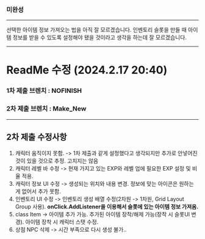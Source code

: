 ### 미완성
----
선택한 아이템 정보 가져오는 법을 아직 잘 모르겠습니다.
인벤토리 슬롯을 만들 때 아이템 정보를 받을 수 있도록 설정해야 됐을 것이라고 생각을 하는데 잘 모르겠습니다.

----

# ReadMe 수정 (2024.2.17 20:40)

### 1차 제출 브렌치 : NOFINISH

### 2차 제출 브렌치 : Make_New
----
## 2차 제출 수정사항

1. 캐릭터 움직이지 못함. -> 1차 제출과 같게 설정했다고 생각되지만 추가로 안넣어진 것이 있을 것으로 추정. 고치지는 않음
2. 캐릭터 레벨 바 수정 -> 현재 가지고 있는 EXP와 레벨 업에 필요한 EXP 설정 및 비율 적용.
3. 캐릭터 정보 UI 수정 -> 생성되는 위치와 내용 변경. 정보에 맞는 아이콘은 원하는게 없어서 추가 못함.
4. 인벤토리 UI 수정 -> 인벤토리 생성 배열 수정(2차원 -> 1차원, Grid Layout Group 사용). **onClick.AddListener을 이용해서 슬롯에 있는 아이템 정보 가져옴.**
5. class Item -> 아이템 추가 가능. 추가된 아이템 장착/해제 가능(장착 시 슬롯UI 변경). 아이템 장착 시 캐릭터 스탯 수정.
6. 상점 NPC 삭제 -> 시간 부족으로 다시 생성 불가..

